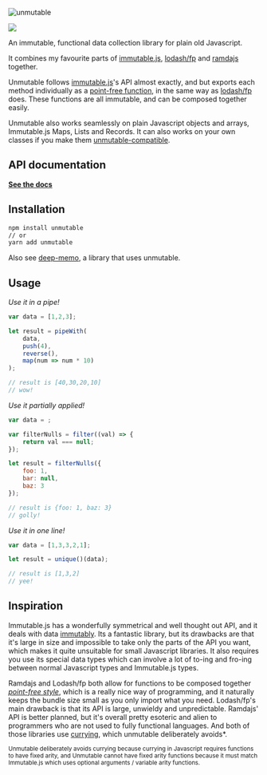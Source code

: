 ![unmutable](https://user-images.githubusercontent.com/345320/48247150-63529400-e446-11e8-9c42-c36821b93a16.png)

<a href="https://www.npmjs.com/package/unmutable"><img src="https://img.shields.io/npm/v/unmutable.svg?style=flat-square"></a>

An immutable, functional data collection library for plain old Javascript.

It combines my favourite parts of [immutable.js](https://facebook.github.io/immutable-js/), [lodash/fp](https://github.com/lodash/lodash/wiki/FP-Guide) and [ramdajs](https://ramdajs.com/) together.

Unmutable follows [immutable.js](https://facebook.github.io/immutable-js/)'s API almost exactly, and but exports each method individually as a [point-free function](https://en.wikipedia.org/wiki/Tacit_programming), in the same way as [lodash/fp](https://github.com/lodash/lodash/wiki/FP-Guide) does. These functions are all immutable, and can be composed together easily.

Unmutable also works seamlessly on plain Javascript objects and arrays, Immutable.js Maps, Lists and Records. It can also works on your own classes if you make them [unmutable-compatible](#).

## API documentation

**[See the docs](https://92green.github.io/unmutable)**

## Installation

```sh
npm install unmutable
// or
yarn add unmutable
```

Also see [deep-memo](/packages/deep-memo), a library that uses unmutable.

## Usage

*Use it in a pipe!*

```js
var data = [1,2,3];

let result = pipeWith(
    data,
    push(4),
    reverse(),
    map(num => num * 10)
);

// result is [40,30,20,10]
// wow!
```

*Use it partially applied!*

```js
var data = ;

var filterNulls = filter((val) => {
    return val === null;
});

let result = filterNulls({
    foo: 1,
    bar: null,
    baz: 3
});

// result is {foo: 1, baz: 3}
// golly!
```

*Use it in one line!*

```js
var data = [1,3,3,2,1];

let result = unique()(data);

// result is [1,3,2]
// yee!
```

## Inspiration

Immutable.js has a wonderfully symmetrical and well thought out API, and it deals with data [immutably](https://facebook.github.io/immutable-js/#the-case-for-immutability).
Its a fantastic library, but its drawbacks are that it's large in size and impossible to take only the parts of the API you want, which makes it quite unsuitable for small Javascript libraries. It also requires you use its special data types which can involve a lot of to-ing and fro-ing between normal Javascript types and Immutable.js types.

Ramdajs and Lodash/fp both allow for functions to be composed together *[point-free style](https://en.wikipedia.org/wiki/Tacit_programming)*, which is a really nice way of programming, and it naturally keeps the bundle size small as you only import what you need.
Lodash/fp's main drawback is that its API is large, unwieldy and unpredictable. Ramdajs' API is better planned, but it's overall pretty esoteric and alien to programmers who are not used to fully functional languages.
And both of those libraries use [currying](https://hughfdjackson.com/javascript/why-curry-helps/), which unmutable deliberately avoids*.

<small>Unmutable deliberately avoids currying because currying in Javascript requires functions to have fixed arity, and Unmutable cannot have fixed arity functions because it must match Immutable.js which uses optional arguments / variable arity functions.</small>
